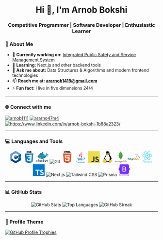 <h1 align="center">Hi 👋, I'm Arnob Bokshi</h1>
<h3 align="center">Competitive Programmer | Software Developer | Enthusiastic Learner</h3>



### 🌟 About Me  

- 🔭 **Currently working on:** [Integrated Public Safety and Service Management System](https://github.com/arnob1111/Integrated-public-safety-and-service-management-system)  
- 🌱 **Learning:** Next.js and other backend tools  
- 💬 **Ask me about:** Data Structures & Algorithms and modern frontend technologies  
- 📫 **Reach me at:** **ararnob1415@gmail.com**  
- ⚡ **Fun fact:** I live in five dimensions 24/4  



---

### 🌐 Connect with me 
<p align="left">
<a href="https://www.leetcode.com/arnob1111" target="blank"><img align="center" src="https://raw.githubusercontent.com/rahuldkjain/github-profile-readme-generator/master/src/images/icons/Social/leet-code.svg" alt="arnob1111" height="30" width="40" /></a>
<a href="https://auth.geeksforgeeks.org/user/ararno47m4" target="blank"><img align="center" src="https://raw.githubusercontent.com/rahuldkjain/github-profile-readme-generator/master/src/images/icons/Social/geeks-for-geeks.svg" alt="ararno47m4" height="30" width="40" /></a>
<a href="https://linkedin.com/in/https://www.linkedin.com/in/arnob-bokshi-1b88a2323/" target="blank"><img align="center" src="https://raw.githubusercontent.com/rahuldkjain/github-profile-readme-generator/master/src/images/icons/Social/linked-in-alt.svg" alt="https://www.linkedin.com/in/arnob-bokshi-1b88a2323/" height="30" width="40" /></a>

</p>

---

### 💻 Languages and Tools  
<p align="center">
  <img src="https://raw.githubusercontent.com/devicons/devicon/master/icons/cplusplus/cplusplus-original.svg" alt="C++" width="40" height="40" />
  <img src="https://raw.githubusercontent.com/devicons/devicon/master/icons/css3/css3-original-wordmark.svg" alt="CSS3" width="40" height="40" />
  <img src="https://raw.githubusercontent.com/devicons/devicon/master/icons/docker/docker-original-wordmark.svg" alt="Docker" width="40" height="40" />
  <img src="https://www.vectorlogo.zone/logos/git-scm/git-scm-icon.svg" alt="Git" width="40" height="40" />
  <img src="https://raw.githubusercontent.com/devicons/devicon/master/icons/html5/html5-original-wordmark.svg" alt="HTML5" width="40" height="40" />
  <img src="https://raw.githubusercontent.com/devicons/devicon/master/icons/java/java-original.svg" alt="Java" width="40" height="40" />
  <img src="https://raw.githubusercontent.com/devicons/devicon/master/icons/javascript/javascript-original.svg" alt="JavaScript" width="40" height="40" />
  <img src="https://raw.githubusercontent.com/devicons/devicon/master/icons/linux/linux-original.svg" alt="Linux" width="40" height="40" />
  <img src="https://raw.githubusercontent.com/devicons/devicon/master/icons/mongodb/mongodb-original-wordmark.svg" alt="MongoDB" width="40" height="40" />
  <img src="https://raw.githubusercontent.com/devicons/devicon/master/icons/mysql/mysql-original-wordmark.svg" alt="MySQL" width="40" height="40" />
  <img src="https://raw.githubusercontent.com/devicons/devicon/master/icons/react/react-original-wordmark.svg" alt="React" width="40" height="40" />
  <img src="https://raw.githubusercontent.com/devicons/devicon/master/icons/typescript/typescript-original.svg" alt="TypeScript" width="40" height="40" />
  <img src="https://cdn.worldvectorlogo.com/logos/nextjs-2.svg" alt="Next.js" width="40" height="40" />
  <img src="https://www.vectorlogo.zone/logos/tailwindcss/tailwindcss-icon.svg" alt="Tailwind CSS" width="40" height="40" />
  <img src="https://prisma.io/images/favicon-16x16.png" alt="Prisma" width="40" height="40" />
  <img src="https://raw.githubusercontent.com/devicons/devicon/master/icons/bootstrap/bootstrap-plain-wordmark.svg" alt="Bootstrap" width="40" height="40" />
</p>

---

### 📊 GitHub Stats  
<div align="center">
  <img src="https://github-readme-stats.vercel.app/api?username=arnob1111&show_icons=true&theme=radical" alt="GitHub Stats" height="165" />
  <img src="https://github-readme-stats.vercel.app/api/top-langs?username=arnob1111&layout=compact&theme=radical" alt="Top Languages" height="165" />
  <img src="https://github-readme-streak-stats.herokuapp.com/?user=arnob1111&theme=radical" alt="GitHub Streak" height="165" />
</div>

---

### 🎨 Profile Theme  
[![GitHub Profile Trophies](https://github-profile-trophy.vercel.app/?username=arnob1111&theme=radical)](https://github.com/ryo-ma/github-profile-trophy)
